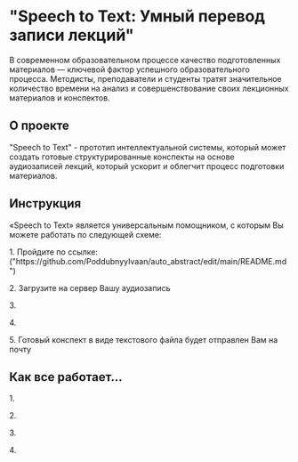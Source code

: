 
# "Speech to Text: Умный перевод записи лекций"

<p> В современном образовательном процессе качество подготовленных материалов — ключевой фактор успешного образовательного процесса. Методисты, преподаватели и студенты тратят значительное количество времени на анализ и совершенствование своих лекционных материалов и конспектов.</p>

## О проекте 
<p> "Speech to Text" - прототип интеллектуальной системы, который может создать готовые структурированные конспекты на основе аудиозаписей лекций, который ускорит и облегчит процесс подготовки материалов.  </p>

## Инструкция 
<p> «Speech to Text» является универсальным помощником, с которым Вы можете работать по следующей схеме:
</p>
    1. Пройдите по ссылке:
    ("https://github.com/PoddubnyyIvaan/auto_abstract/edit/main/README.md")</p>

<p>
    2. Загрузите на сервер Вашу аудиозапись
</p>
    3. 
</p>
</p>
    4.
</p>
</p>
    5. Готовый конспект в виде текстового файла будет отправлен Вам на почту
</p>

## Как все работает...
</p>
    1. 
</p>
</p>
    2. 
</p>
</p>
    3. 
</p>
</p>
    4. 
</p>
